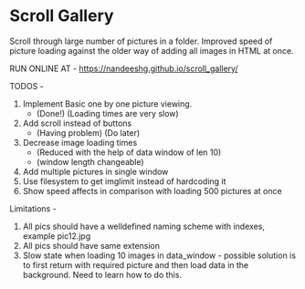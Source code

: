 # Scroll Gallery
Scroll through large number of pictures in a folder.
Improved speed of picture loading against the older way of adding all images in HTML at once.

RUN ONLINE AT - 
https://nandeeshg.github.io/scroll_gallery/

TODOS - 

1. Implement Basic one by one picture viewing.
    - (Done!) (Loading times are very slow)
2. Add scroll instead of buttons 
    - (Having problem) (Do later)
3. Decrease image loading times
    - (Reduced with the help of data window of len 10)
    - (window length changeable)
4. Add multiple pictures in single window
5. Use filesystem to get imglimit instead of hardcoding it 
6. Show speed affects in comparison with loading 500 pictures at once

Limitations - 
1. All pics should have a welldefined naming scheme with indexes, example pic12.jpg
2. All pics should have same extension
3. Slow state when loading 10 images in data_window - possible solution is to first return with required picture and then load data in the background. Need to learn how to do this.

